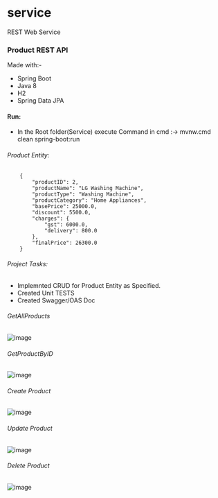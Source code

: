# service
REST  Web Service
### Product REST API
Made with:- 
  * Spring Boot 
  * Java 8
  * H2
  * Spring Data JPA
#### Run:
  * In the Root folder(Service) execute Command in cmd :-> mvnw.cmd clean spring-boot:run

###### Product Entity:
        {
            "productID": 2,
            "productName": "LG Washing Machine",
            "productType": "Washing Machine",
            "productCategory": "Home Appliances",
            "basePrice": 25000.0,
            "discount": 5500.0,
            "charges": {
                "gst": 6000.0,
                "delivery": 800.0
            },
            "finalPrice": 26300.0
        }
###### Project Tasks:
  * Implemnted CRUD for Product Entity as Specified.
  * Created Unit TESTS
  * Created Swagger/OAS Doc

###### GetAllProducts
![image](https://user-images.githubusercontent.com/114234365/195757335-c9a5621d-68a0-4cfd-9644-f69fe9abd7e0.png)

###### GetProductByID
![image](https://user-images.githubusercontent.com/114234365/195757443-108b82ca-59f1-46d3-9e4e-207a1df0779b.png)

###### Create Product
![image](https://user-images.githubusercontent.com/114234365/195757539-55bb0b05-4592-45bb-82f5-edcc0c017226.png)

###### Update Product
![image](https://user-images.githubusercontent.com/114234365/195757594-d8dd908a-791f-4733-b66d-0ed0189f3ed9.png)

###### Delete Product
![image](https://user-images.githubusercontent.com/114234365/195757668-af111cb8-0e24-42d8-acb1-8154d0edafbf.png)
